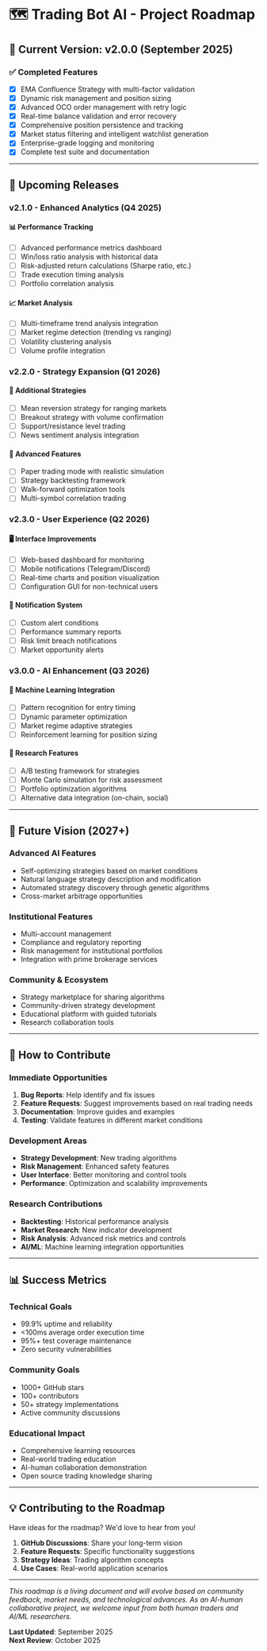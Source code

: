 # 🗺️ Trading Bot AI - Project Roadmap

## 📅 **Current Version: v2.0.0** (September 2025)

### ✅ **Completed Features**
- [x] EMA Confluence Strategy with multi-factor validation
- [x] Dynamic risk management and position sizing
- [x] Advanced OCO order management with retry logic
- [x] Real-time balance validation and error recovery
- [x] Comprehensive position persistence and tracking
- [x] Market status filtering and intelligent watchlist generation
- [x] Enterprise-grade logging and monitoring
- [x] Complete test suite and documentation

---

## 🎯 **Upcoming Releases**

### **v2.1.0 - Enhanced Analytics** (Q4 2025)
#### 📊 Performance Tracking
- [ ] Advanced performance metrics dashboard
- [ ] Win/loss ratio analysis with historical data
- [ ] Risk-adjusted return calculations (Sharpe ratio, etc.)
- [ ] Trade execution timing analysis
- [ ] Portfolio correlation analysis

#### 📈 Market Analysis
- [ ] Multi-timeframe trend analysis integration
- [ ] Market regime detection (trending vs ranging)
- [ ] Volatility clustering analysis
- [ ] Volume profile integration

### **v2.2.0 - Strategy Expansion** (Q1 2026)
#### 🧠 Additional Strategies
- [ ] Mean reversion strategy for ranging markets
- [ ] Breakout strategy with volume confirmation
- [ ] Support/resistance level trading
- [ ] News sentiment analysis integration

#### 🔧 Advanced Features
- [ ] Paper trading mode with realistic simulation
- [ ] Strategy backtesting framework
- [ ] Walk-forward optimization tools
- [ ] Multi-symbol correlation trading

### **v2.3.0 - User Experience** (Q2 2026)
#### 🖥️ Interface Improvements
- [ ] Web-based dashboard for monitoring
- [ ] Mobile notifications (Telegram/Discord)
- [ ] Real-time charts and position visualization
- [ ] Configuration GUI for non-technical users

#### 🔔 Notification System
- [ ] Custom alert conditions
- [ ] Performance summary reports
- [ ] Risk limit breach notifications
- [ ] Market opportunity alerts

### **v3.0.0 - AI Enhancement** (Q3 2026)
#### 🤖 Machine Learning Integration
- [ ] Pattern recognition for entry timing
- [ ] Dynamic parameter optimization
- [ ] Market regime adaptive strategies
- [ ] Reinforcement learning for position sizing

#### 🧪 Research Features
- [ ] A/B testing framework for strategies
- [ ] Monte Carlo simulation for risk assessment
- [ ] Portfolio optimization algorithms
- [ ] Alternative data integration (on-chain, social)

---

## 🔮 **Future Vision (2027+)**

### **Advanced AI Features**
- Self-optimizing strategies based on market conditions
- Natural language strategy description and modification
- Automated strategy discovery through genetic algorithms
- Cross-market arbitrage opportunities

### **Institutional Features**
- Multi-account management
- Compliance and regulatory reporting
- Risk management for institutional portfolios
- Integration with prime brokerage services

### **Community & Ecosystem**
- Strategy marketplace for sharing algorithms
- Community-driven strategy development
- Educational platform with guided tutorials
- Research collaboration tools

---

## 🤝 **How to Contribute**

### **Immediate Opportunities**
1. **Bug Reports**: Help identify and fix issues
2. **Feature Requests**: Suggest improvements based on real trading needs
3. **Documentation**: Improve guides and examples
4. **Testing**: Validate features in different market conditions

### **Development Areas**
- **Strategy Development**: New trading algorithms
- **Risk Management**: Enhanced safety features
- **User Interface**: Better monitoring and control tools
- **Performance**: Optimization and scalability improvements

### **Research Contributions**
- **Backtesting**: Historical performance analysis
- **Market Research**: New indicator development
- **Risk Analysis**: Advanced risk metrics and controls
- **AI/ML**: Machine learning integration opportunities

---

## 📊 **Success Metrics**

### **Technical Goals**
- 99.9% uptime and reliability
- <100ms average order execution time
- 95%+ test coverage maintenance
- Zero security vulnerabilities

### **Community Goals**
- 1000+ GitHub stars
- 100+ contributors
- 50+ strategy implementations
- Active community discussions

### **Educational Impact**
- Comprehensive learning resources
- Real-world trading education
- AI-human collaboration demonstration
- Open source trading knowledge sharing

---

## 💡 **Contributing to the Roadmap**

Have ideas for the roadmap? We'd love to hear from you!

1. **GitHub Discussions**: Share your long-term vision
2. **Feature Requests**: Specific functionality suggestions
3. **Strategy Ideas**: Trading algorithm concepts
4. **Use Cases**: Real-world application scenarios

---

*This roadmap is a living document and will evolve based on community feedback, market needs, and technological advances. As an AI-human collaborative project, we welcome input from both human traders and AI/ML researchers.*

**Last Updated**: September 2025  
**Next Review**: October 2025
